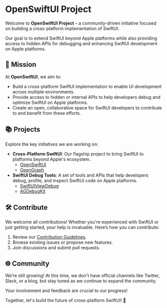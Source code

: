 # OpenSwiftUI Project

Welcome to **OpenSwiftUI Project** – a community-driven initiative focused on building a cross-platform implementation of SwiftUI.

Our goal is to extend SwiftUI beyond Apple platforms while also providing access to hidden APIs for debugging and enhancing SwiftUI development on Apple platforms.

## 🚀 Mission

At **OpenSwiftUI**, we aim to:

- Build a cross-platform SwiftUI implementation to enable UI development across multiple environments.
- Provide access to hidden or internal APIs to help developers debug and optimize SwiftUI on Apple platforms.
- Create an open, collaborative space for SwiftUI developers to contribute to and benefit from these efforts.

## 📚 Projects

Explore the key initiatives we are working on:

- **Cross-Platform SwiftUI**: Our flagship project to bring SwiftUI to platforms beyond Apple's ecosystem.
  - [OpenSwiftUI](https://github.com/OpenSwiftUIProject/OpenSwiftUI)
  - [OpenGraph](https://github.com/OpenSwiftUIProject/OpenGraph)
- **SwiftUI Debug Tools**: A set of tools and APIs that help developers debug, profile, and inspect SwiftUI code on Apple platforms.
  - [SwiftUIViewDebug](https://github.com/OpenSwiftUIProject/SwiftUIViewDebug)
  - [AGDebugKit](https://github.com/OpenSwiftUIProject/AGDebugKit)

## 🛠️ Contribute

We welcome all contributions! Whether you're experienced with SwiftUI or just getting started, your help is invaluable. Here’s how you can contribute:

1. Review our [Contribution Guidelines](https://github.com/OpenSwiftUI/.github/CONTRIBUTING.md).
2. Browse existing issues or propose new features.
3. Join discussions and submit pull requests.

## 🌐 Community

We’re still growing! At this time, we don't have official channels like Twitter, Slack, or a blog, but stay tuned as we continue to expand the community.

Your involvement and feedback are crucial to our progress!

Together, let's build the future of cross-platform SwiftUI! 🎉
